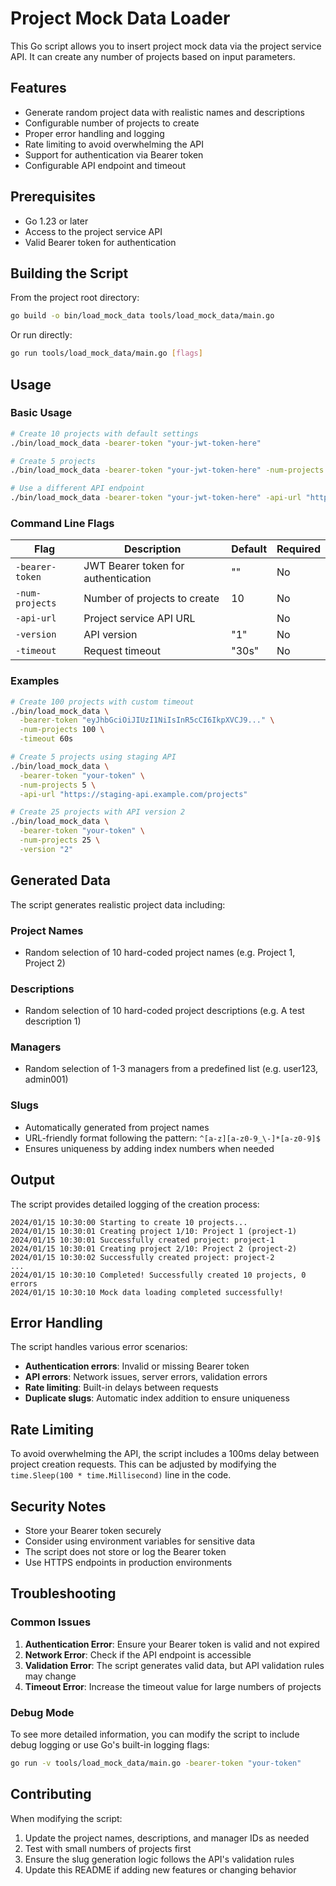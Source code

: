# Project Mock Data Loader

This Go script allows you to insert project mock data via the project service API. It can create any number of projects based on input parameters.

## Features

- Generate random project data with realistic names and descriptions
- Configurable number of projects to create
- Proper error handling and logging
- Rate limiting to avoid overwhelming the API
- Support for authentication via Bearer token
- Configurable API endpoint and timeout

## Prerequisites

- Go 1.23 or later
- Access to the project service API
- Valid Bearer token for authentication

## Building the Script

From the project root directory:

```bash
go build -o bin/load_mock_data tools/load_mock_data/main.go
```

Or run directly:

```bash
go run tools/load_mock_data/main.go [flags]
```

## Usage

### Basic Usage

```bash
# Create 10 projects with default settings
./bin/load_mock_data -bearer-token "your-jwt-token-here"

# Create 5 projects
./bin/load_mock_data -bearer-token "your-jwt-token-here" -num-projects 5

# Use a different API endpoint
./bin/load_mock_data -bearer-token "your-jwt-token-here" -api-url "http://api.example.com/projects"
```

### Command Line Flags

| Flag | Description | Default | Required |
|------|-------------|---------|----------|
| `-bearer-token` | JWT Bearer token for authentication | "" | No |
| `-num-projects` | Number of projects to create | 10 | No |
| `-api-url` | Project service API URL | | No |
| `-version` | API version | "1" | No |
| `-timeout` | Request timeout | "30s" | No |

### Examples

```bash
# Create 100 projects with custom timeout
./bin/load_mock_data \
  -bearer-token "eyJhbGciOiJIUzI1NiIsInR5cCI6IkpXVCJ9..." \
  -num-projects 100 \
  -timeout 60s

# Create 5 projects using staging API
./bin/load_mock_data \
  -bearer-token "your-token" \
  -num-projects 5 \
  -api-url "https://staging-api.example.com/projects"

# Create 25 projects with API version 2
./bin/load_mock_data \
  -bearer-token "your-token" \
  -num-projects 25 \
  -version "2"
```

## Generated Data

The script generates realistic project data including:

### Project Names
- Random selection of 10 hard-coded project names (e.g. Project 1, Project 2)

### Descriptions
- Random selection of 10 hard-coded project descriptions (e.g. A test description 1)

### Managers
- Random selection of 1-3 managers from a predefined list (e.g. user123, admin001)

### Slugs
- Automatically generated from project names
- URL-friendly format following the pattern: `^[a-z][a-z0-9_\-]*[a-z0-9]$`
- Ensures uniqueness by adding index numbers when needed

## Output

The script provides detailed logging of the creation process:

```
2024/01/15 10:30:00 Starting to create 10 projects...
2024/01/15 10:30:01 Creating project 1/10: Project 1 (project-1)
2024/01/15 10:30:01 Successfully created project: project-1
2024/01/15 10:30:01 Creating project 2/10: Project 2 (project-2)
2024/01/15 10:30:02 Successfully created project: project-2
...
2024/01/15 10:30:10 Completed! Successfully created 10 projects, 0 errors
2024/01/15 10:30:10 Mock data loading completed successfully!
```

## Error Handling

The script handles various error scenarios:

- **Authentication errors**: Invalid or missing Bearer token
- **API errors**: Network issues, server errors, validation errors
- **Rate limiting**: Built-in delays between requests
- **Duplicate slugs**: Automatic index addition to ensure uniqueness

## Rate Limiting

To avoid overwhelming the API, the script includes a 100ms delay between project creation requests. This can be adjusted by modifying the `time.Sleep(100 * time.Millisecond)` line in the code.

## Security Notes

- Store your Bearer token securely
- Consider using environment variables for sensitive data
- The script does not store or log the Bearer token
- Use HTTPS endpoints in production environments

## Troubleshooting

### Common Issues

1. **Authentication Error**: Ensure your Bearer token is valid and not expired
2. **Network Error**: Check if the API endpoint is accessible
3. **Validation Error**: The script generates valid data, but API validation rules may change
4. **Timeout Error**: Increase the timeout value for large numbers of projects

### Debug Mode

To see more detailed information, you can modify the script to include debug logging or use Go's built-in logging flags:

```bash
go run -v tools/load_mock_data/main.go -bearer-token "your-token"
```

## Contributing

When modifying the script:

1. Update the project names, descriptions, and manager IDs as needed
2. Test with small numbers of projects first
3. Ensure the slug generation logic follows the API's validation rules
4. Update this README if adding new features or changing behavior
